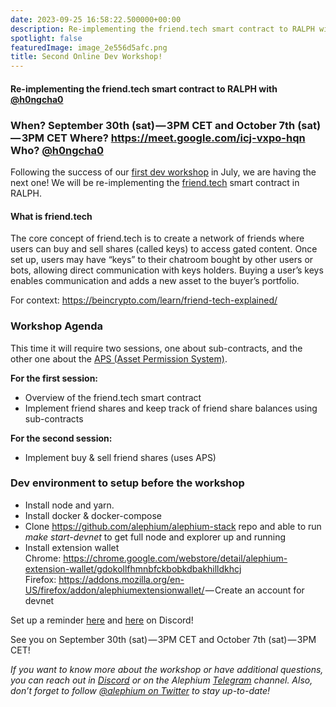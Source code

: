 ```yaml
---
date: 2023-09-25 16:58:22.500000+00:00
description: Re-implementing the friend.tech smart contract to RALPH with @h0ngcha0
spotlight: false
featuredImage: image_2e556d5afc.png
title: Second Online Dev Workshop!
---
```


#### Re-implementing the friend.tech smart contract to RALPH with <a href="https://github.com/h0ngcha0" class="markup--anchor markup--h4-anchor" data-href="https://github.com/h0ngcha0" rel="noopener ugc nofollow noopener" target="_blank">@h0ngcha0</a>

### When? September 30th (sat) — 3PM CET and October 7th (sat) — 3PM CET Where? <a href="https://meet.google.com/icj-vxpo-hqn" class="markup--anchor markup--h3-anchor" data-href="https://meet.google.com/icj-vxpo-hqn" rel="nofollow noopener" target="_blank">https://meet.google.com/icj-vxpo-hqn</a> Who? <a href="https://github.com/h0ngcha0" class="markup--anchor markup--h3-anchor" data-href="https://github.com/h0ngcha0" rel="noopener ugc nofollow noopener" target="_blank">@h0ngcha0</a>

Following the success of our <a href="https://medium.com/@alephium/first-developer-workshop-build-a-token-faucet-a6bb2aa7bf68" class="markup--anchor markup--p-anchor" data-href="https://medium.com/@alephium/first-developer-workshop-build-a-token-faucet-a6bb2aa7bf68" target="_blank">first dev workshop</a> in July, we are having the next one! We will be re-implementing the <a href="http://friend.tech" class="markup--anchor markup--p-anchor" data-href="http://friend.tech" rel="noopener" target="_blank">friend.tech</a> smart contract in RALPH.

#### What is friend.tech

The core concept of friend.tech is to create a network of friends where users can buy and sell shares (called keys) to access gated content. Once set up, users may have “keys” to their chatroom bought by other users or bots, allowing direct communication with keys holders. Buying a user’s keys enables communication and adds a new asset to the buyer’s portfolio.

For context: <a href="https://beincrypto.com/learn/friend-tech-explained/" class="markup--anchor markup--p-anchor" data-href="https://beincrypto.com/learn/friend-tech-explained/" rel="noopener noreferrer noopener" target="_blank">https://beincrypto.com/learn/friend-tech-explained/</a>

### Workshop Agenda

This time it will require two sessions, one about sub-contracts, and the other one about the <a href="https://medium.com/@alephium/alephiums-aps-eliminating-evm-token-approval-risks-5407e7e70a33" class="markup--anchor markup--p-anchor" data-href="https://medium.com/@alephium/alephiums-aps-eliminating-evm-token-approval-risks-5407e7e70a33" target="_blank">APS (Asset Permission System)</a>.

**For the first session:**

- Overview of the friend.tech smart contract
- Implement friend shares and keep track of friend share balances using sub-contracts

**For the second session:**

- Implement buy & sell friend shares (uses APS)

### Dev environment to setup before the workshop

- Install node and yarn.
- Install docker & docker-compose
- Clone <a href="https://github.com/alephium/alephium-stack" class="markup--anchor markup--li-anchor" data-href="https://github.com/alephium/alephium-stack" rel="noopener ugc nofollow noopener" target="_blank">https://github.com/alephium/alephium-stack</a> repo and able to run _make start-devnet_ to get full node and explorer up and running
- <span id="7e39">Install extension wallet  
  Chrome: <a href="https://chrome.google.com/webstore/detail/alephium-extension-wallet/gdokollfhmnbfckbobkdbakhilldkhcj" class="markup--anchor markup--li-anchor" data-href="https://chrome.google.com/webstore/detail/alephium-extension-wallet/gdokollfhmnbfckbobkdbakhilldkhcj" rel="noopener ugc nofollow noopener" target="_blank">https://chrome.google.com/webstore/detail/alephium-extension-wallet/gdokollfhmnbfckbobkdbakhilldkhcj</a>  
  Firefox: <a href="https://addons.mozilla.org/en-US/firefox/addon/alephiumextensionwallet/" class="markup--anchor markup--li-anchor" data-href="https://addons.mozilla.org/en-US/firefox/addon/alephiumextensionwallet/" rel="noopener ugc nofollow noopener" target="_blank">https://addons.mozilla.org/en-US/firefox/addon/alephiumextensionwallet/</a> — Create an account for devnet</span>

Set up a reminder <a href="https://discord.gg/2sKnh3mR?event=1155909824341606490" class="markup--anchor markup--p-anchor" data-href="https://discord.gg/2sKnh3mR?event=1155909824341606490" rel="noopener" target="_blank">here</a> and <a href="https://discord.gg/2sKnh3mR?event=1155910155012145223" class="markup--anchor markup--p-anchor" data-href="https://discord.gg/2sKnh3mR?event=1155910155012145223" rel="noopener" target="_blank">here</a> on Discord!

See you on September 30th (sat) — 3PM CET and October 7th (sat) — 3PM CET!

_If you want to know more about the workshop or have additional questions, you can reach out in_ <a href="https://alephium.org/discord/" class="markup--anchor markup--p-anchor" data-href="https://alephium.org/discord/" rel="noopener ugc nofollow noopener" target="_blank"><em>Discord</em></a> _or on the Alephium_ <a href="https://t.me/alephiumgroup" class="markup--anchor markup--p-anchor" data-href="https://t.me/alephiumgroup" rel="noopener ugc nofollow noopener" target="_blank"><em>Telegram</em></a> _channel. Also, don’t forget to follow_ <a href="https://twitter.com/alephium" class="markup--anchor markup--p-anchor" data-href="https://twitter.com/alephium" rel="noopener ugc nofollow noopener" target="_blank"><em>@alephium on Twitter</em></a> _to stay up-to-date!_
